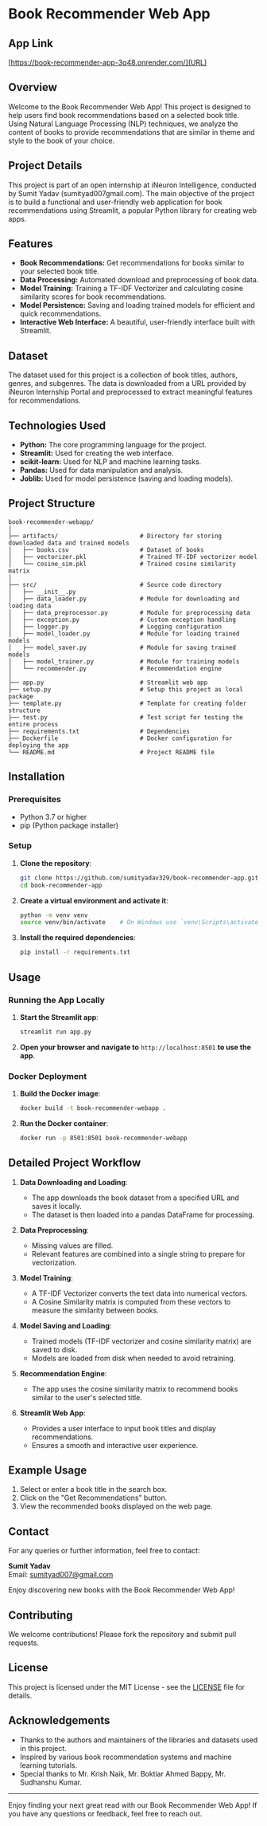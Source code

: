 # Book Recommender Web App

## App Link

[https://book-recommender-app-3q48.onrender.com/](URL)


## Overview

Welcome to the Book Recommender Web App! This project is designed to help users find book recommendations based on a selected book title. Using Natural Language Processing (NLP) techniques, we analyze the content of books to provide recommendations that are similar in theme and style to the book of your choice.

## Project Details

This project is part of an open internship at iNeuron Intelligence, conducted by Sumit Yadav (sumityad007gmail.com). The main objective of the project is to build a functional and user-friendly web application for book recommendations using Streamlit, a popular Python library for creating web apps.

## Features

- **Book Recommendations:** Get recommendations for books similar to your selected book title.
- **Data Processing:** Automated download and preprocessing of book data.
- **Model Training:** Training a TF-IDF Vectorizer and calculating cosine similarity scores for book recommendations.
- **Model Persistence:** Saving and loading trained models for efficient and quick recommendations.
- **Interactive Web Interface:** A beautiful, user-friendly interface built with Streamlit.

## Dataset

The dataset used for this project is a collection of book titles, authors, genres, and subgenres. The data is downloaded from a URL provided by iNeuron Internship Portal and preprocessed to extract meaningful features for recommendations.

## Technologies Used

- **Python:** The core programming language for the project.
- **Streamlit:** Used for creating the web interface.
- **scikit-learn:** Used for NLP and machine learning tasks.
- **Pandas:** Used for data manipulation and analysis.
- **Joblib:** Used for model persistence (saving and loading models).
## Project Structure

```
book-recommender-webapp/
│
├── artifacts/                       # Directory for storing downloaded data and trained models
│   ├── books.csv                    # Dataset of books
│   ├── vectorizer.pkl               # Trained TF-IDF vectorizer model
│   └── cosine_sim.pkl               # Trained cosine similarity matrix
│
├── src/                             # Source code directory
│   ├── __init__.py
│   ├── data_loader.py               # Module for downloading and loading data
│   ├── data_preprocessor.py         # Module for preprocessing data
│   ├── exception.py                 # Custom exception handling
│   ├── logger.py                    # Logging configuration
│   ├── model_loader.py              # Module for loading trained models
│   ├── model_saver.py               # Module for saving trained models
│   ├── model_trainer.py             # Module for training models
│   └── recommender.py               # Recommendation engine
│
├── app.py                           # Streamlit web app
├── setup.py                         # Setup this project as local package
├── template.py                      # Template for creating folder structure
├── test.py                          # Test script for testing the entire process
├── requirements.txt                 # Dependencies
├── Dockerfile                       # Docker configuration for deploying the app
└── README.md                        # Project README file
```

## Installation

### Prerequisites

- Python 3.7 or higher
- pip (Python package installer)

### Setup

1. **Clone the repository**:
    ```bash
    git clone https://github.com/sumityadav329/book-recommender-app.git
    cd book-recommender-app
    ```

2. **Create a virtual environment and activate it**:
    ```bash
    python -m venv venv
    source venv/bin/activate    # On Windows use `venv\Scripts\activate`
    ```

3. **Install the required dependencies**:
    ```bash
    pip install -r requirements.txt
    ```

## Usage

### Running the App Locally

1. **Start the Streamlit app**:
    ```bash
    streamlit run app.py
    ```

2. **Open your browser and navigate to** `http://localhost:8501` **to use the app**.

### Docker Deployment

1. **Build the Docker image**:
    ```bash
    docker build -t book-recommender-webapp .
    ```

2. **Run the Docker container**:
    ```bash
    docker run -p 8501:8501 book-recommender-webapp
    ```

## Detailed Project Workflow

1. **Data Downloading and Loading**: 
    - The app downloads the book dataset from a specified URL and saves it locally.
    - The dataset is then loaded into a pandas DataFrame for processing.

2. **Data Preprocessing**:
    - Missing values are filled.
    - Relevant features are combined into a single string to prepare for vectorization.

3. **Model Training**:
    - A TF-IDF Vectorizer converts the text data into numerical vectors.
    - A Cosine Similarity matrix is computed from these vectors to measure the similarity between books.

4. **Model Saving and Loading**:
    - Trained models (TF-IDF vectorizer and cosine similarity matrix) are saved to disk.
    - Models are loaded from disk when needed to avoid retraining.

5. **Recommendation Engine**:
    - The app uses the cosine similarity matrix to recommend books similar to the user's selected title.

6. **Streamlit Web App**:
    - Provides a user interface to input book titles and display recommendations.
    - Ensures a smooth and interactive user experience.

## Example Usage

1. Select or enter a book title in the search box.
2. Click on the "Get Recommendations" button.
3. View the recommended books displayed on the web page.

## Contact

For any queries or further information, feel free to contact:

**Sumit Yadav**  
Email: sumityad007@gmail.com  

Enjoy discovering new books with the Book Recommender Web App!


## Contributing

We welcome contributions! Please fork the repository and submit pull requests.

## License

This project is licensed under the MIT License - see the [LICENSE](LICENSE) file for details.

## Acknowledgements

- Thanks to the authors and maintainers of the libraries and datasets used in this project.
- Inspired by various book recommendation systems and machine learning tutorials.
- Special thanks to Mr. Krish Naik, Mr. Boktiar Ahmed Bappy, Mr. Sudhanshu Kumar.
---

Enjoy finding your next great read with our Book Recommender Web App! If you have any questions or feedback, feel free to reach out.

